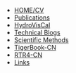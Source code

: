- [HOME/CV]()
- [Publications](Publications/Publications.md)
- [HydroVisCal](HydroVisCal/HydroVisCal.md)
- [Technical Blogs](TechnicalBlogs/TechnicalBlogs.md)
- [Scientific Methods](ScientificMethods/ScientificMethods.md)
- [TigerBook-CN](TigerBook-CN/TigerBook-CN.md)
- [RTR4-CN](RTR4-CN/RTR4-CN.md)
- [Links](Links/Links.md)
<!-- - [Test](#)
    * [Test Info](Test/README.md)
    * [Test1](Test/guide.md)
    * [Test2](Test/GBW.md) -->


